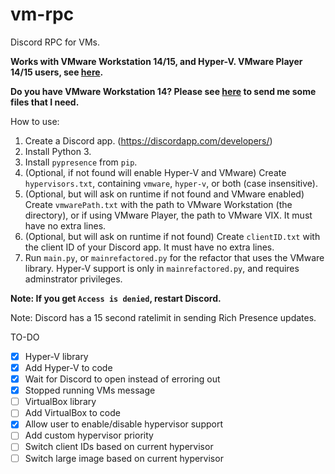 # vm-rpc
Discord RPC for VMs. 

**Works with VMware Workstation 14/15, and Hyper-V. VMware Player 14/15 users, see [here](https://github.com/dhinakg/vm-rpc/blob/master/vix.md).**

**Do you have VMware Workstation 14? Please see [here](https://github.com/dhinakg/vm-rpc/releases/tag/vmware-vix) to send me some files that I need.**

How to use:
1. Create a Discord app. (https://discordapp.com/developers/)
2. Install Python 3.
3. Install `pypresence` from `pip`.
4. (Optional, if not found will enable Hyper-V and VMware) Create `hypervisors.txt`, containing `vmware`, `hyper-v`, or both (case insensitive).
5. (Optional, but will ask on runtime if not found and VMware enabled) Create `vmwarePath.txt` with the path to VMware Workstation (the directory), or if using VMware Player, the path to VMware VIX. It must have no extra lines.
5. (Optional, but will ask on runtime if not found) Create `clientID.txt` with the client ID of your Discord app. It must have no extra lines.
6. Run `main.py`, or `mainrefactored.py` for the refactor that uses the VMware library. Hyper-V support is only in `mainrefactored.py`, and requires adminstrator privileges.

**Note: If you get `Access is denied`, restart Discord.**

Note: Discord has a 15 second ratelimit in sending Rich Presence updates.

TO-DO
- [x] Hyper-V library
- [x] Add Hyper-V to code
- [X] Wait for Discord to open instead of erroring out
- [X] Stopped running VMs message
- [ ] VirtualBox library
- [ ] Add VirtualBox to code
- [X] Allow user to enable/disable hypervisor support
- [ ] Add custom hypervisor priority
- [ ] Switch client IDs based on current hypervisor
- [ ] Switch large image based on current hypervisor

